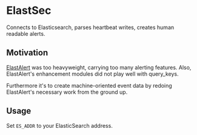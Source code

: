 # ElastSec

Connects to Elasticsearch, parses heartbeat writes, creates human readable alerts.

## Motivation

[ElastAlert](https://github.com/Yelp/elastalert) was too heavyweight, carrying too many alerting features. Also, ElastAlert's enhancement modules did not play well
with query_keys.

Furthermore it's to create machine-oriented event data by redoing ElastAlert's necessary work from the ground up.

## Usage

Set `ES_ADDR` to your ElasticSearch address.

